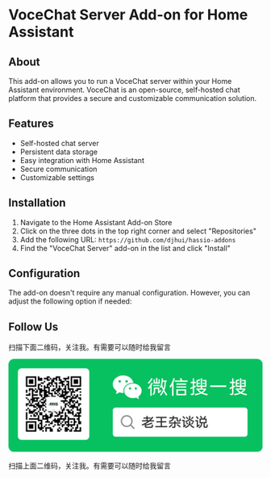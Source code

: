# VoceChat Server Add-on for Home Assistant

## About

This add-on allows you to run a VoceChat server within your Home Assistant environment. VoceChat is an open-source, self-hosted chat platform that provides a secure and customizable communication solution.

## Features

- Self-hosted chat server
- Persistent data storage
- Easy integration with Home Assistant
- Secure communication
- Customizable settings

## Installation

1. Navigate to the Home Assistant Add-on Store
2. Click on the three dots in the top right corner and select "Repositories"
3. Add the following URL: `https://github.com/djhui/hassio-addons`
4. Find the "VoceChat Server" add-on in the list and click "Install"

## Configuration

The add-on doesn't require any manual configuration. However, you can adjust the following option if needed:

## Follow Us

扫描下面二维码，关注我。有需要可以随时给我留言

![QR Code](./WeChat_QRCode.png)

扫描上面二维码，关注我。有需要可以随时给我留言

